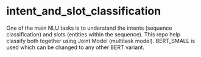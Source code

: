 # intent_and_slot_classification
One of the main NLU tasks is to understand the intents (sequence classification) and slots (entities within the sequence). This repo help classify both together using Joint Model (multitask model). BERT_SMALL is used which can be changed to any other BERT variant.  
